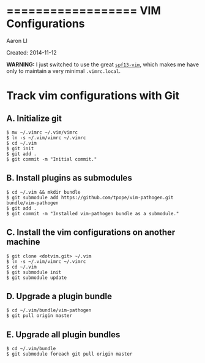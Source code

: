 ==================
VIM Configurations
==================

Aaron LI

Created: 2014-11-12

**WARNING:**
I just switched to use the great [``spf13-vim``](https://github.com/spf13/spf13-vim),
which makes me have only to maintain a very minimal ``.vimrc.local``.


Track vim configurations with Git
=================================

A. Initialize git
-----------------
```
$ mv ~/.vimrc ~/.vim/vimrc
$ ln -s ~/.vim/vimrc ~/.vimrc
$ cd ~/.vim
$ git init
$ git add .
$ git commit -m "Initial commit."
```

B. Install plugins as submodules
--------------------------------
```
$ cd ~/.vim && mkdir bundle
$ git submodule add https://github.com/tpope/vim-pathogen.git bundle/vim-pathogen
$ git add .
$ git commit -m "Installed vim-pathogen bundle as a submodule."
```

C. Install the vim configurations on another machine
----------------------------------------------------
```
$ git clone <dotvim.git> ~/.vim
$ ln -s ~/.vim/vimrc ~/.vimrc
$ cd ~/.vim
$ git submodule init
$ git submodule update
```

D. Upgrade a plugin bundle
--------------------------
```
$ cd ~/.vim/bundle/vim-pathogen
$ git pull origin master
```

E. Upgrade all plugin bundles
-----------------------------
```
$ cd ~/.vim/bundle
$ git submodule foreach git pull origin master
```

